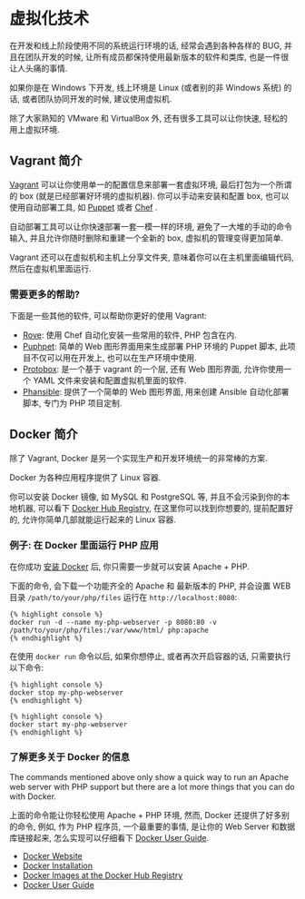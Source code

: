# 虚拟化技术

在开发和线上阶段使用不同的系统运行环境的话, 经常会遇到各种各样的 BUG, 并且在团队开发的时候, 让所有成员都保持使用最新版本的软件和类库, 也是一件很让人头痛的事情. 

如果你是在 Windows 下开发, 线上环境是 Linux (或者别的非 Windows 系统) 的话, 或者团队协同开发的时候, 建议使用虚拟机. 

除了大家熟知的 VMware 和 VirtualBox 外, 还有很多工具可以让你快速, 轻松的用上虚拟环境.

## Vagrant 简介

[Vagrant] 可以让你使用单一的配置信息来部署一套虚拟环境, 最后打包为一个所谓的 box (就是已经部署好环境的虚拟机器). 你可以手动来安装和配置 box, 也可以使用自动部署工具, 如 [Puppet] 或者 [Chef] .

自动部署工具可以让你快速部署一套一模一样的环境, 避免了一大堆的手动的命令输入, 并且允许你随时删除和重建一个全新的 box, 虚拟机的管理变得更加简单. 

Vagrant 还可以在虚拟机和主机上分享文件夹, 意味着你可以在主机里面编辑代码, 然后在虚拟机里面运行.

### 需要更多的帮助?

下面是一些其他的软件, 可以帮助你更好的使用 Vagrant: 

- [Rove][Rove]: 使用 Chef 自动化安装一些常用的软件, PHP 包含在内.
- [Puphpet][Puphpet]: 简单的 Web 图形界面用来生成部署 PHP 环境的 Puppet 脚本, 此项目不仅可以用在开发上, 也可以在生产环境中使用.
- [Protobox][Protobox]: 是一个基于 vagrant 的一个层, 还有 Web 图形界面, 允许你使用一个 YAML 文件来安装和配置虚拟机里面的软件.
- [Phansible][Phansible]: 提供了一个简单的 Web 图形界面, 用来创建 Ansible 自动化部署脚本, 专门为 PHP 项目定制.

[Vagrant]: http://vagrantup.com/
[Puppet]: http://www.puppetlabs.com/
[Chef]: http://www.opscode.com/
[Rove]: http://rove.io/
[Puphpet]: https://puphpet.com/
[Protobox]: http://getprotobox.com/
[Phansible]: http://phansible.com/

## Docker 简介

除了 Vagrant, Docker 是另一个实现生产和开发环境统一的非常棒的方案. 

Docker 为各种应用程序提供了 Linux 容器. 

你可以安装 Docker 镜像, 如 MySQL 和 PostgreSQL 等, 并且不会污染到你的本地机器, 可以看下 [Docker Hub Registry][docker-hub], 在这里你可以找到你想要的, 提前配置好的, 允许你简单几部就能运行起来的 Linux 容器. 

### 例子: 在 Docker 里面运行 PHP 应用

在你成功 [安装 Docker][docker-install] 后, 你只需要一步就可以安装 Apache + PHP.

下面的命令, 会下载一个功能齐全的 Apache 和 最新版本的 PHP, 并会设置 WEB 目录 `/path/to/your/php/files` 运行在 `http://localhost:8080`:

```
{% highlight console %}
docker run -d --name my-php-webserver -p 8080:80 -v /path/to/your/php/files:/var/www/html/ php:apache
{% endhighlight %}
```

在使用 `docker run` 命令以后, 如果你想停止, 或者再次开启容器的话, 只需要执行以下命令: 

```
{% highlight console %}
docker stop my-php-webserver
{% endhighlight %}

{% highlight console %}
docker start my-php-webserver
{% endhighlight %}
```

### 了解更多关于 Docker 的信息

The commands mentioned above only show a quick way to run an Apache web server with PHP support but there are a lot
more things that you can do with Docker. 

上面的命令能让你轻松使用 Apache + PHP 环境, 然而, Docker 还提供了好多别的命令, 例如, 作为 PHP 程序员, 一个最重要的事情, 是让你的 Web Server 和数据库链接起来, 怎么实现可以仔细看下 [Docker User Guide][docker-doc].

* [Docker Website][Docker]
* [Docker Installation][docker-install]
* [Docker Images at the Docker Hub Registry][docker-hub]
* [Docker User Guide][docker-doc]


[Docker]: http://docker.com/
[docker-hub]: https://registry.hub.docker.com/
[docker-install]: https://docs.docker.com/installation/
[docker-doc]: https://docs.docker.com/userguide/